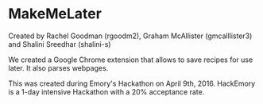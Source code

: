 # MakeMeLater
Created by Rachel Goodman (rgoodm2), Graham McAllister (gmcalllister3) and Shalini Sreedhar (shalini-s)

We created a Google Chrome extension that allows to save recipes for use later. It also parses webpages.

This was created during Emory's Hackathon on April 9th, 2016. HackEmory is a 1-day intensive Hackathon with a 20% acceptance rate.
